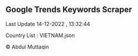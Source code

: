 

## Google Trends Keywords Scraper 
 
Last Update 14-12-2022 , 13:32:44

Country List :
VIETNAM.json



© Abdul Muttaqin 
